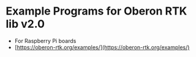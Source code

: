 # Example Programs for Oberon RTK lib v2.0

* For Raspberry Pi boards
* [https://oberon-rtk.org/examples/](https://oberon-rtk.org/examples/)
